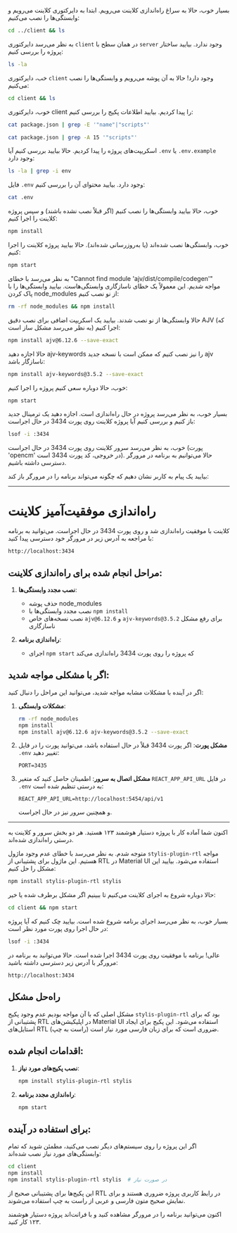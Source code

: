 بسیار خوب، حالا به سراغ راه‌اندازی کلاینت می‌رویم. ابتدا به دایرکتوری کلاینت می‌رویم و وابستگی‌ها را نصب می‌کنیم:

```bash
cd ../client && ls
```
به نظر می‌رسد دایرکتوری `client` در همان سطح با `server` وجود ندارد. بیایید ساختار پروژه را بررسی کنیم:

```bash
ls -la
```
خب، دایرکتوری `client` وجود دارد! حالا به آن پوشه می‌رویم و وابستگی‌ها را نصب می‌کنیم:

```bash
cd client && ls
```
خوب، دایرکتوری client را پیدا کردیم. بیایید اطلاعات پکیج را بررسی کنیم:

```bash
cat package.json | grep -E '"name"|"scripts"'
```

```bash
cat package.json | grep -A 15 '"scripts"'
```
اسکریپت‌های پروژه را پیدا کردیم. حالا بیایید بررسی کنیم آیا `.env` یا `.env.example` وجود دارد:

```bash
ls -la | grep -i env
```
فایل `.env` وجود دارد. بیایید محتوای آن را بررسی کنیم:

```bash
cat .env
```
خوب، حالا بیایید وابستگی‌ها را نصب کنیم (اگر قبلاً نصب نشده باشند) و سپس پروژه کلاینت را اجرا کنیم:

```bash
npm install
```
خوب، وابستگی‌ها نصب شده‌اند (یا به‌روزرسانی شده‌اند). حالا بیایید پروژه کلاینت را اجرا کنیم:

```bash
npm start
```
به نظر می‌رسد با خطای "Cannot find module 'ajv/dist/compile/codegen'" مواجه شدیم. این معمولاً یک خطای ناسازگاری وابستگی‌هاست. بیایید وابستگی‌ها را با پاک کردن node_modules از نو نصب کنیم:

```bash
rm -rf node_modules && npm install
```
حالا وابستگی‌ها از نو نصب شدند. بیایید یک اسکریپت اضافی برای نصب دقیق AJV (که به نظر می‌رسد مشکل ساز است) اجرا کنیم:

```bash
npm install ajv@6.12.6 --save-exact
```
حالا اجازه دهید ajv-keywords را نیز نصب کنیم که ممکن است با نسخه جدید ajv ناسازگار باشد:

```bash
npm install ajv-keywords@3.5.2 --save-exact
```
خوب، حالا دوباره سعی کنیم پروژه را اجرا کنیم:

```bash
npm start
```
بسیار خوب، به نظر می‌رسد پروژه در حال راه‌اندازی است. اجازه دهید یک ترمینال جدید باز کنیم و بررسی کنیم آیا پروژه کلاینت روی پورت 3434 در حال اجراست:

```bash
lsof -i :3434
```
خوب، به نظر می‌رسد سرور کلاینت روی پورت 3434 در حال اجراست (پورت 'opencm' در خروجی، کد پورت 3434 است). حالا می‌توانیم به برنامه در مرورگر دسترسی داشته باشیم.

بیایید یک پیام به کاربر نشان دهیم که چگونه می‌تواند برنامه را در مرورگر باز کند:

---

# راه‌اندازی موفقیت‌آمیز کلاینت

کلاینت با موفقیت راه‌اندازی شد و روی پورت 3434 در حال اجراست. می‌توانید به برنامه با مراجعه به آدرس زیر در مرورگر خود دسترسی پیدا کنید:

```
http://localhost:3434
```

## مراحل انجام شده برای راه‌اندازی کلاینت:

1. **نصب مجدد وابستگی‌ها**:
   - حذف پوشه node_modules
   - نصب مجدد وابستگی‌ها با `npm install`
   - نصب نسخه‌های خاص `ajv@6.12.6` و `ajv-keywords@3.5.2` برای رفع مشکل ناسازگاری

2. **راه‌اندازی برنامه**:
   - اجرای `npm start` که پروژه را روی پورت 3434 راه‌اندازی می‌کند

## اگر با مشکلی مواجه شدید:

اگر در آینده با مشکلات مشابه مواجه شدید، می‌توانید این مراحل را دنبال کنید:

1. **مشکلات وابستگی**:
   ```bash
   rm -rf node_modules
   npm install
   npm install ajv@6.12.6 ajv-keywords@3.5.2 --save-exact
   ```

2. **مشکل پورت**:
   اگر پورت 3434 قبلاً در حال استفاده باشد، می‌توانید پورت را در فایل `.env` تغییر دهید:
   ```
   PORT=3435
   ```

3. **مشکل اتصال به سرور**:
   اطمینان حاصل کنید که متغیر `REACT_APP_API_URL` در فایل `.env` به درستی تنظیم شده است:
   ```
   REACT_APP_API_URL=http://localhost:5454/api/v1
   ```
   و همچنین سرور نیز در حال اجراست.

---

اکنون شما آماده کار با پروژه دستیار هوشمند ۱۲۳ هستید. هر دو بخش سرور و کلاینت به درستی راه‌اندازی شده‌اند.


متوجه شدم. به نظر می‌رسد با خطای عدم وجود ماژول `stylis-plugin-rtl` مواجه هستیم. این ماژول برای پشتیبانی از RTL در Material UI استفاده می‌شود. بیایید این مشکل را حل کنیم:

```bash
npm install stylis-plugin-rtl stylis
```
حالا دوباره شروع به اجرای کلاینت می‌کنیم تا ببینیم اگر مشکل برطرف شده یا خیر:

```bash
cd client && npm start
```
بسیار خوب، به نظر می‌رسد اجرای برنامه شروع شده است. بیایید چک کنیم که آیا پروژه در حال اجرا روی پورت مورد نظر است:

```bash
lsof -i :3434
```
عالی! برنامه با موفقیت روی پورت 3434 اجرا شده است. حالا می‌توانید به برنامه در مرورگر با آدرس زیر دسترسی داشته باشید:

```
http://localhost:3434
```

## راه‌حل مشکل

مشکل اصلی که با آن مواجه بودیم عدم وجود پکیج `stylis-plugin-rtl` بود که برای پشتیبانی از RTL در اپلیکیشن‌های Material UI استفاده می‌شود. این پکیج برای ایجاد استایل‌های RTL (راست به چپ) ضروری است که برای زبان فارسی مورد نیاز است.

## اقدامات انجام شده:

1. **نصب پکیج‌های مورد نیاز**:
   ```bash
   npm install stylis-plugin-rtl stylis
   ```

2. **راه‌اندازی مجدد برنامه**:
   ```bash
   npm start
   ```

## برای استفاده در آینده:

اگر این پروژه را روی سیستم‌های دیگر نصب می‌کنید، مطمئن شوید که تمام وابستگی‌های مورد نیاز نصب شده‌اند:

```bash
cd client
npm install
npm install stylis-plugin-rtl stylis  # در صورت نیاز
```

این پکیج‌ها برای پشتیبانی صحیح از RTL در رابط کاربری پروژه ضروری هستند و برای نمایش صحیح متون فارسی و عربی از راست به چپ استفاده می‌شوند.

اکنون می‌توانید برنامه را در مرورگر مشاهده کنید و با فرانت‌اند پروژه دستیار هوشمند ۱۲۳ کار کنید.

